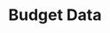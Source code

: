 ---
title: Budget Data
layout: custom
keywords: [Budget, Epicor, Data]
description: Budget Data, i.e. using Epicor Budget tables .s. Interject Budget Tables
---